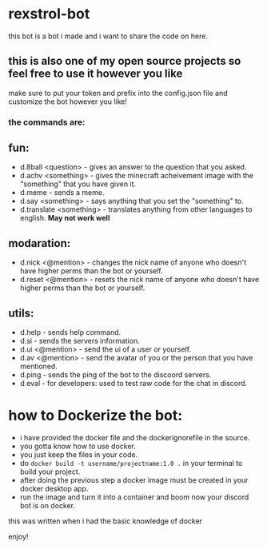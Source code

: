 # rexstrol-bot
this bot is a bot i made and i want to share the code on here.

## this is also one of my open source projects so feel free to use it however you like

make sure to put your token and prefix into the config.json file and customize the bot however you like!

### the commands are:

## fun:
- d.8ball \<question\> - gives an answer to the question that you asked.
- d.achv \<something\> - gives the minecraft acheivement image with the "something" that you have given it.
- d.meme - sends a meme.
- d.say \<something\> - says anything that you set the "something" to.
- d.translate \<something\> - translates anything from other languages to english. **May not work well**

## modaration:
- d.nick \<@mention\> - changes the nick name of anyone who doesn't have higher perms than the bot or yourself.
- d.reset \<@mention\> - resets the nick name of anyone who doesn't have higher perms than the bot or yourself.


## utils:
- d.help - sends help command.
- d.si - sends the servers information.
- d.ui \<@mention\> - send the ui of a user or yourself.
- d.av \<@mention\> - send the avatar of you or the person that you have mentioned.
- d.ping - sends the ping of the bot to the discoord servers.
- d.eval - for developers: used to test raw code for the chat in discord.

# how to Dockerize the bot:
- i have provided the docker file and the dockerignorefile in the source.
- you gotta know how to use docker.
- you just keep the files in your code.
- do `docker build -t username/projectname:1.0 .` in your terminal to build your project.
- after doing the previous step a docker image must be created in your docker desktop app.
- run the image and turn it into a container and boom now your discord bot is on docker.

this was written when i had the basic knowledge of docker

enjoy!
